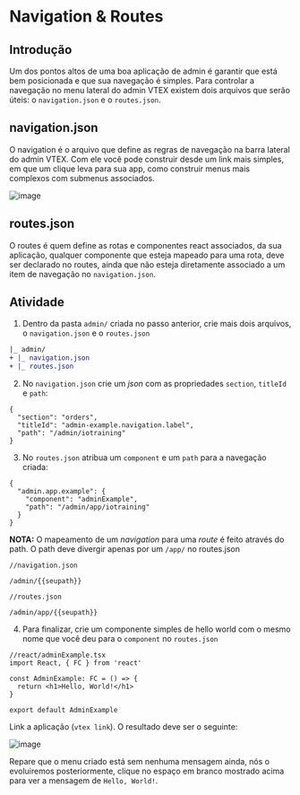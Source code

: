 # Navigation & Routes

## Introdução

Um dos pontos altos de uma boa aplicação de admin é garantir que está bem posicionada e que sua navegação é simples. Para controlar a navegação no menu lateral do admin VTEX existem dois arquivos que serão úteis: o `navigation.json` e o `routes.json`.

## navigation.json

O navigation é o arquivo que define as regras de navegação na barra lateral do admin VTEX. Com ele você pode construir desde um link mais simples, em que um clique leva para sua app, como construir menus mais complexos com submenus associados.

![image](https://user-images.githubusercontent.com/18701182/92757455-21f1df00-f364-11ea-8798-87f8f73863c8.png)

## routes.json

O routes é quem define as rotas e componentes react associados, da sua aplicação, qualquer componente que esteja mapeado para uma rota, deve ser declarado no routes, ainda que não esteja diretamente associado a um item de navegação no `navigation.json`.

## Atividade

1. Dentro da pasta `admin/` criada no passo anterior, crie mais dois arquivos, o `navigation.json` e o `routes.json`

```diff
|_ admin/
+ |_ navigation.json
+ |_ routes.json
```

2. No `navigation.json` crie um _json_ com as propriedades `section`, `titleId` e `path`:

```
{
  "section": "orders",
  "titleId": "admin-example.navigation.label",
  "path": "/admin/iotraining"
}
```

3. No `routes.json` atribua um `component` e um `path` para a navegação criada:

```
{
  "admin.app.example": {
    "component": "adminExample",
    "path": "/admin/app/iotraining"
  }
}
```

**NOTA:** O mapeamento de um _navigation_ para uma _route_ é feito através do path. O path deve divergir apenas por um `/app/` no routes.json

```
//navigation.json

/admin/{{seupath}}

//routes.json

/admin/app/{{seupath}}
```

4. Para finalizar, crie um componente simples de hello world com o mesmo nome que você deu para o `component` no `routes.json`

```tsx
//react/adminExample.tsx
import React, { FC } from 'react'

const AdminExample: FC = () => {
  return <h1>Hello, World!</h1>
}

export default AdminExample
```

Link a aplicação (`vtex link`). O resultado deve ser o seguinte:

![image](https://user-images.githubusercontent.com/18701182/92773790-486b4680-f373-11ea-8d1b-c4b84dad4375.png)

Repare que o menu criado está sem nenhuma mensagem ainda, nós o evoluiremos posteriormente, clique no espaço em branco mostrado acima para ver a mensagem de `Hello, World!`.

